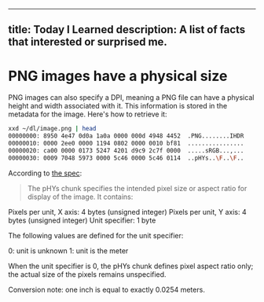 ----
title: Today I Learned
description: A list of facts that interested or surprised me.
---


# PNG images have a physical size
PNG images can also specify a DPI, meaning a PNG file can have a physical height and width associated with it.
This information is stored in the metadata for the image.
Here's how to retrieve it:
```bash
xxd ~/dl/image.png | head
00000000: 8950 4e47 0d0a 1a0a 0000 000d 4948 4452  .PNG........IHDR
00000010: 0000 2ee0 0000 1194 0802 0000 0010 bf81  ................
00000020: ca00 0000 0173 5247 4201 d9c9 2c7f 0000  .....sRGB...,...
00000030: 0009 7048 5973 0000 5c46 0000 5c46 0114  ..pHYs..\F..\F..
```
According to [the spec](http://www.libpng.org/pub/png/spec/1.2/PNG-Chunks.html#C.pHYs):

> The pHYs chunk specifies the intended pixel size or aspect ratio for display of the image. It contains:

   Pixels per unit, X axis: 4 bytes (unsigned integer)
   Pixels per unit, Y axis: 4 bytes (unsigned integer)
   Unit specifier:          1 byte

The following values are defined for the unit specifier:

   0: unit is unknown
   1: unit is the meter

When the unit specifier is 0, the pHYs chunk defines pixel aspect ratio only; the actual size of the pixels remains unspecified.

Conversion note: one inch is equal to exactly 0.0254 meters. 
